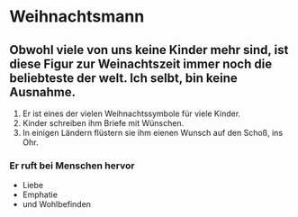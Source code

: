 
# Weihnachtsmann

## Obwohl viele von uns keine Kinder mehr sind, ist diese Figur zur Weinachtszeit immer noch die beliebteste der welt. Ich selbt, bin keine Ausnahme.

1. Er ist eines der vielen Weihnachtssymbole für viele Kinder.
2. Kinder schreiben ihm Briefe mit Wünschen.
3. In einigen Ländern flüstern sie ihm eienen Wunsch auf den Schoß, ins Ohr.


### Er ruft bei Menschen hervor

* Liebe
* Emphatie
* und Wohlbefinden

